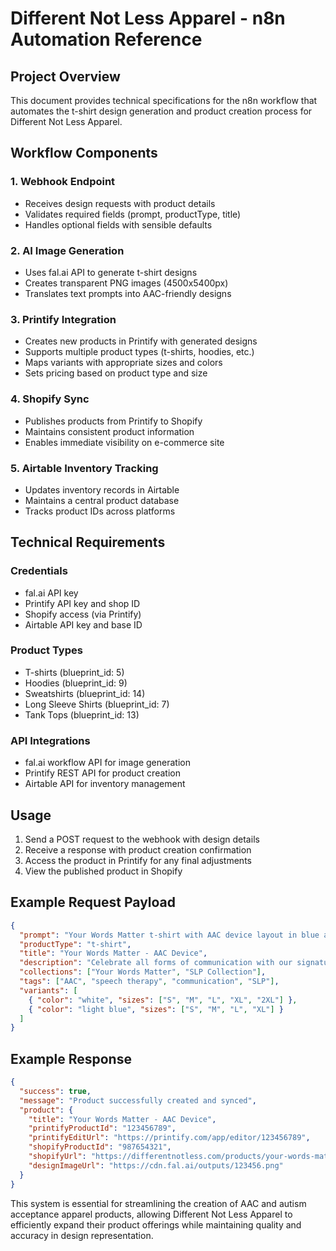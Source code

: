 # Different Not Less Apparel - n8n Automation Reference

## Project Overview

This document provides technical specifications for the n8n workflow that automates the t-shirt design generation and product creation process for Different Not Less Apparel.

## Workflow Components

### 1. Webhook Endpoint
- Receives design requests with product details
- Validates required fields (prompt, productType, title)
- Handles optional fields with sensible defaults

### 2. AI Image Generation
- Uses fal.ai API to generate t-shirt designs
- Creates transparent PNG images (4500x5400px)
- Translates text prompts into AAC-friendly designs

### 3. Printify Integration
- Creates new products in Printify with generated designs
- Supports multiple product types (t-shirts, hoodies, etc.)
- Maps variants with appropriate sizes and colors
- Sets pricing based on product type and size

### 4. Shopify Sync
- Publishes products from Printify to Shopify
- Maintains consistent product information
- Enables immediate visibility on e-commerce site

### 5. Airtable Inventory Tracking
- Updates inventory records in Airtable
- Maintains a central product database
- Tracks product IDs across platforms

## Technical Requirements

### Credentials
- fal.ai API key
- Printify API key and shop ID
- Shopify access (via Printify)
- Airtable API key and base ID

### Product Types
- T-shirts (blueprint_id: 5)
- Hoodies (blueprint_id: 9)
- Sweatshirts (blueprint_id: 14)
- Long Sleeve Shirts (blueprint_id: 7)
- Tank Tops (blueprint_id: 13)

### API Integrations
- fal.ai workflow API for image generation
- Printify REST API for product creation
- Airtable API for inventory management

## Usage

1. Send a POST request to the webhook with design details
2. Receive a response with product creation confirmation
3. Access the product in Printify for any final adjustments
4. View the published product in Shopify

## Example Request Payload

```json
{
  "prompt": "Your Words Matter t-shirt with AAC device layout in blue and gold colors",
  "productType": "t-shirt",
  "title": "Your Words Matter - AAC Device",
  "description": "Celebrate all forms of communication with our signature AAC-inspired design.",
  "collections": ["Your Words Matter", "SLP Collection"],
  "tags": ["AAC", "speech therapy", "communication", "SLP"],
  "variants": [
    { "color": "white", "sizes": ["S", "M", "L", "XL", "2XL"] },
    { "color": "light blue", "sizes": ["S", "M", "L", "XL"] }
  ]
}
```

## Example Response

```json
{
  "success": true,
  "message": "Product successfully created and synced",
  "product": {
    "title": "Your Words Matter - AAC Device",
    "printifyProductId": "123456789",
    "printifyEditUrl": "https://printify.com/app/editor/123456789",
    "shopifyProductId": "987654321",
    "shopifyUrl": "https://differentnotless.com/products/your-words-matter-aac-device",
    "designImageUrl": "https://cdn.fal.ai/outputs/123456.png"
  }
}
```

This system is essential for streamlining the creation of AAC and autism acceptance apparel products, allowing Different Not Less Apparel to efficiently expand their product offerings while maintaining quality and accuracy in design representation.
